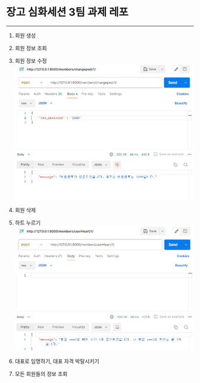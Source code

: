# 장고 심화세션 3팀 과제 레포
---
1. 회원 생성


2. 회원 정보 조회


3. 회원 정보 수정
![func3](./image/func3.png)

4. 회원 삭제


5. 하트 누르기
![func5](./image/func5.png)

6. 대표로 임명하기, 대표 자격 박탈시키기


7. 모든 회원들의 정보 조회

